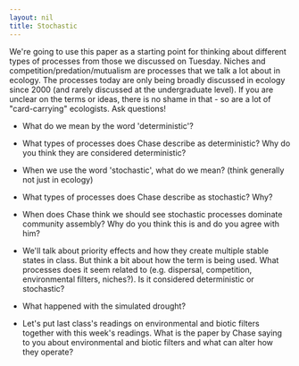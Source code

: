 ```yaml
---
layout: nil
title: Stochastic
---
```


We're going to use this paper as a starting point for thinking about different types of processes from those we discussed on Tuesday. Niches and competition/predation/mutualism are processes that we talk a lot about in ecology. The processes today are only being broadly discussed in ecology since 2000 (and rarely discussed at the undergraduate level). If you are unclear on the terms or ideas, there is no shame in that - so are a lot of "card-carrying" ecologists. Ask questions!

* What do we mean by the word 'deterministic'?

* What types of processes does Chase describe as deterministic? Why do you think they are considered deterministic?

* When we use the word 'stochastic', what do we mean? (think generally not just in ecology)

* What types of processes does Chase describe as stochastic? Why?

* When does Chase think we should see stochastic processes dominate community assembly? Why do you think this is and do you agree with him?

* We'll talk about priority effects and how they create multiple stable states in class. But think a bit about how the term is being used. What processes does it seem related to (e.g. dispersal, competition, environmental filters, niches?). Is it considered deterministic or stochastic?

* What happened with the simulated drought?

* Let's put last class's readings on environmental and biotic filters together with this week's readings. What is the paper by Chase saying to you about environmental and biotic filters and what can alter how they operate?


